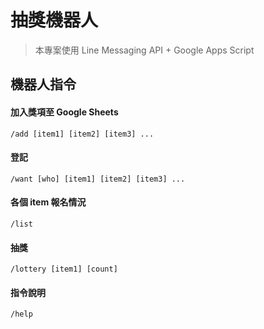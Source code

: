 # 抽獎機器人
> 本專案使用 Line Messaging API + Google Apps Script

## 機器人指令
#### 加入獎項至 Google Sheets
`/add [item1] [item2] [item3] ...`
#### 登記
`/want [who] [item1] [item2] [item3] ...`
#### 各個 item 報名情況
`/list`
#### 抽獎
`/lottery [item1] [count]`
#### 指令說明
`/help`